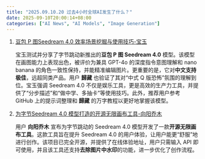 ```yaml
---
title: "2025.09.10.20 过去4小时全球AI发生了什么？"
date: 2025-09-10T20:00:14+08:00
categories: ["AI News", "AI Models", "Image Generation"]
---
```


1.  [豆包 P 图Seedream 4.0 效率场景挖掘与使用技巧-宝玉](https://x.com/dotey/status/1965701673663304180)

    宝玉测试并分享了字节跳动新推出的**豆包 P 图 Seedream 4.0** 模型。该模型在画图能力上表现出色，被评价为兼具 GPT-4o 的深度指令意图理解和 nano banana 的角色一致性保持，并能精准编辑图片。更重要的是，它对**中文支持极佳**，远超同类产品。用户 **歸藏** 也验证了其对“中式 Q 版恐怖”氛围的理解到位。宝玉强调 Seedream 4.0 不仅是娱乐工具，更是高效的生产力工具，并提供了“分步描述”和“做中学、多抽卡”等使用技巧。此外，推荐用户参考 GitHub 上的提示词整理和 **歸藏** 的万字教程以更好地掌握该模型。

2.  [为字节Seedream 4.0 模型打造的开源无限画布工具-向阳乔木](https://x.com/vista8/status/1965720003392713067)

    用户 **向阳乔木** 宣布为字节跳动的 Seedream 4.0 模型开发了一款**开源无限画布工具**。这款工具旨在提升 Seedream 4.0 的用户体验，让用户能更“舒服”地进行创作。该项目已完全开源，并提供了在线体验地址，用户只需输入 API 即可使用，并且该工具还支持**去除图片中水印**的功能，进一步优化了创作流程。